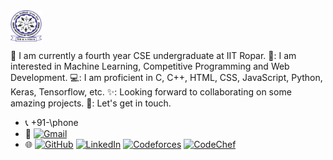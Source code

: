 <div style="background-color: white; width: 50px; height: 50px; display: inline-block;">
    <img src="iitrpr_logo.jpg" alt="IIT Ropar Logo" width="50" height="50" style="vertical-align: middle;"/>
</div>

🔭 I am currently a fourth year CSE undergraduate at IIT Ropar.
🌱: I am interested in Machine Learning, Competitive Programming and Web Development.
💻: I am proficient in C, C++, HTML, CSS, JavaScript, Python, Keras, Tensorflow, etc.
✨: Looking forward to collaborating on some amazing projects.
🤝: Let's get in touch.

- 📞 +91-\phone
- 📧 [![Gmail](https://skillicons.dev/icons?i=gmail)](mailto:\emailb)
- 🌐 [![GitHub](https://skillicons.dev/icons?i=github)](https://github.com/Ashish-Gupta-2003)
  [![LinkedIn](https://skillicons.dev/icons?i=linkedin)](https://www.linkedin.com/in/ashish-gupta-86135329a/)
  [![Codeforces](https://skillicons.dev/icons?i=codeforces)](https://codeforces.com/profile/_Ashish_Gupta_)
  [![CodeChef](https://skillicons.dev/icons?i=codechef)](https://www.codechef.com/users/titan_2003)

